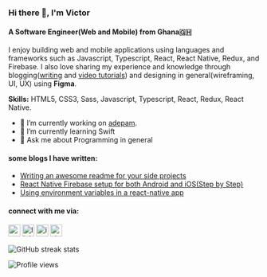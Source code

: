 ### Hi there 👋, I'm Victor

#### A Software Engineer(Web and Mobile) from Ghana🇬🇭

I enjoy building web and mobile applications using languages and frameworks such as Javascript, Typescript, React, React Native, Redux, and Firebase. I also love sharing my experience and knowledge through blogging(<a href="https://victorbruce82.medium.com/">writing</a> and <a href="https://www.youtube.com/channel/UCQcMmM1RV0A3CgfeSSVpxyw">video tutorials</a>) and designing in general(wireframing, UI, UX) using **Figma**.

**Skills:** HTML5, CSS3, Sass, Javascript, Typescript, React, Redux, React Native.

- 🔭 I’m currently working on [adepam](https://adepam.app).
- 🌱 I’m currently learning Swift
- 💬 Ask me about Programming in general

#### some blogs I have written:

<ul>
  <li>
    <a href="https://victorbruce82.medium.com/writing-an-awesome-readme-for-your-side-projects-fabd20f96db0">Writing an awesome readme for your side projects</a>
  </li>
  <li>
    <a href="https://victorbruce82.medium.com/react-native-firebase-setup-for-both-android-and-ios-step-by-step-2847c468976f">React Native Firebase setup for both Android and iOS(Step by Step)</a>
  </li>
  <li>
    <a href="https://levelup.gitconnected.com/using-environment-variables-in-a-react-native-app-f2dd005d2457">Using environment variables in a react-native app</a>
  </li>
</ul>

#### connect with me via:

[<img src='https://cdn.jsdelivr.net/npm/simple-icons@3.0.1/icons/icloud.svg' alt='website' height='24'>](https://victorbruce.dev)
[<img src='https://cdn.jsdelivr.net/npm/simple-icons@3.0.1/icons/linkedin.svg' alt='linkedin' height='24'>](https://www.linkedin.com/in/victor-bruce/) [<img src='https://cdn.jsdelivr.net/npm/simple-icons@3.0.1/icons/instagram.svg' alt='instagram' height='24'>](https://www.instagram.com/victorbruce_/) [<img src='https://cdn.jsdelivr.net/npm/simple-icons@3.0.1/icons/stackoverflow.svg' alt='stackoverflow' height='24'>](https://stackoverflow.com/users/users/9618653/victor-bruce)

<!-- ![GitHub stats](https://github-readme-stats.vercel.app/api?username=victorbruce&show_icons=true)   -->

![GitHub streak stats](https://github-readme-streak-stats.herokuapp.com/?user=victorbruce)

![Profile views](https://gpvc.arturio.dev/victorbruce)
